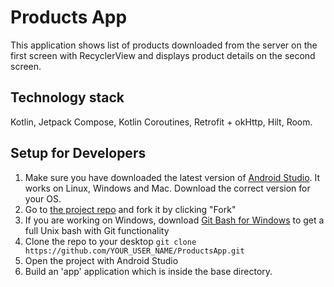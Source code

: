 # Products App

This application shows list of products downloaded from the server on the first screen with RecyclerView and displays product details on the second screen.


## Technology stack

Kotlin, Jetpack Compose, Kotlin Coroutines, Retrofit + okHttp, Hilt, Room.

## Setup for Developers
1. Make sure you have downloaded the latest version of [Android Studio](https://developer.android.com/sdk/index.html). It works on Linux, Windows and Mac. Download the correct version for your OS.
2. Go to [the project repo](https://github.com/UstinovaUliana/ProductsApp) and fork it by clicking "Fork"
3. If you are working on Windows, download [Git Bash for Windows](https://git-for-windows.github.io/) to get a full Unix bash with Git functionality
4. Clone the repo to your desktop `git clone https://github.com/YOUR_USER_NAME/ProductsApp.git`
5. Open the project with Android Studio
6. Build an 'app' application which is inside the base directory.
